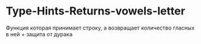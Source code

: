 # Type-Hints-Returns-vowels-letter
Функция которая принимает строку, а возвращает количество гласных в ней + защита от дурака
